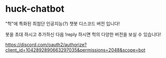 # huck-chatbot
"헉"에 특화된 최첨단 인공지능(?) 챗봇 디스코드 버전 입니다!

봇을 초대 하시고 추가하신 다음 !reply 하시면 헉의 다양한 버전을 보실 수 있습니다!

https://discord.com/oauth2/authorize?client_id=1042892890663297035&permissions=2048&scope=bot
